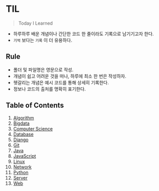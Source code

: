 # TIL

> Today I Learned

- 하루하루 배운 개념이나 간단한 코드 한 줄이라도 기록으로 남기기고자 한다.
- `기억` 보다는 `기록` 이 더 유용하다.



## Rule

- 폴더 및 파일명은 영문으로 작성.
- 개념이 쉽고 어려운 것을 떠나, 하루에 최소 한 번은 작성하자.
- 헷갈리는 개념은 예시 코드를 통해 상세히 기록한다.
- 정보나 코드의 출처를 명확히 표기한다.



## Table of Contents

1. [Algorithm](./algorithm)
1. [Bigdata](./bigdata)
2. [Computer Science](./computerScience)
3. [Database](./database)
4. [Django](./django)
5. [Git](./git)
6. [Java](./java)
7. [JavaScript](./javascript)
8. [Linux](./linux)
9. [Network](./network)
10. [Python](./python)
10. [Server](./server)
11. [Web](./web)
